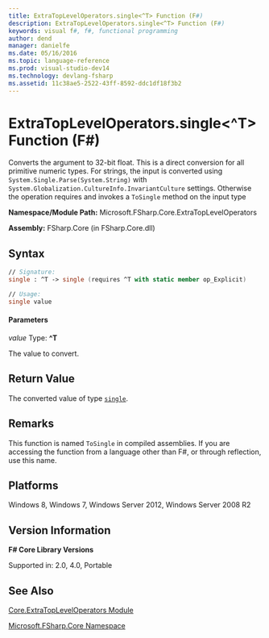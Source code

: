 ```yaml
---
title: ExtraTopLevelOperators.single<^T> Function (F#)
description: ExtraTopLevelOperators.single<^T> Function (F#)
keywords: visual f#, f#, functional programming
author: dend
manager: danielfe
ms.date: 05/16/2016
ms.topic: language-reference
ms.prod: visual-studio-dev14
ms.technology: devlang-fsharp
ms.assetid: 11c38ae5-2522-43ff-8592-ddc1df18f3b2 
---
```


# ExtraTopLevelOperators.single<^T> Function (F#)

Converts the argument to 32-bit float. This is a direct conversion for all primitive numeric types. For strings, the input is converted using `System.Single.Parse(System.String)` with `System.Globalization.CultureInfo.InvariantCulture` settings. Otherwise the operation requires and invokes a `ToSingle` method on the input type

**Namespace/Module Path:** Microsoft.FSharp.Core.ExtraTopLevelOperators

**Assembly:** FSharp.Core (in FSharp.Core.dll)


## Syntax

```fsharp
// Signature:
single : ^T -> single (requires ^T with static member op_Explicit)

// Usage:
single value
```

#### Parameters
*value*
Type: **^T**


The value to convert.

## Return Value

The converted value of type [`single`](https://msdn.microsoft.com/library/d772f88f-4365-4f8c-95ef-e66eb10f0722).

## Remarks
This function is named `ToSingle` in compiled assemblies. If you are accessing the function from a language other than F#, or through reflection, use this name.


## Platforms
Windows 8, Windows 7, Windows Server 2012, Windows Server 2008 R2


## Version Information
**F# Core Library Versions**

Supported in: 2.0, 4.0, Portable

## See Also
[Core.ExtraTopLevelOperators Module](Core.ExtraTopLevelOperators-Module-%5BFSharp%5D.md)

[Microsoft.FSharp.Core Namespace](Microsoft.FSharp.Core-Namespace-%5BFSharp%5D.md)